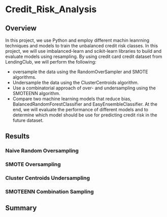 # Credit_Risk_Analysis

## Overview
In this project, we use Python and employ different machin leanrning techniques and models to train the unbalanced credit risk classes. In this project, we will use imbalanced-learn and scikit-learn libraries to build and evaluate models using resampling.
By using credit card credit dataset from LendingClub, we will perform the following:
* oversample the data using the RandomOverSampler and SMOTE algorithms.
* Undersample the data using the ClusterCentroids algorithm.
* Use a combinatorial approach of over- and undersampling using the SMOTEENN algorithm.
* Compare two machine learning models that reduce bias, BalancedRandomForestClassifier and EasyEnsembleClassifier.
At the end, we will evaluate the performance of different models and to determine which model should be use for predicting credit risk in the future dataset.

## Results

### Naive Random Oversampling

### SMOTE Oversampling

### Cluster Centroids Undersampling 

### SMOTEENN Combination Sampling

## Summary
